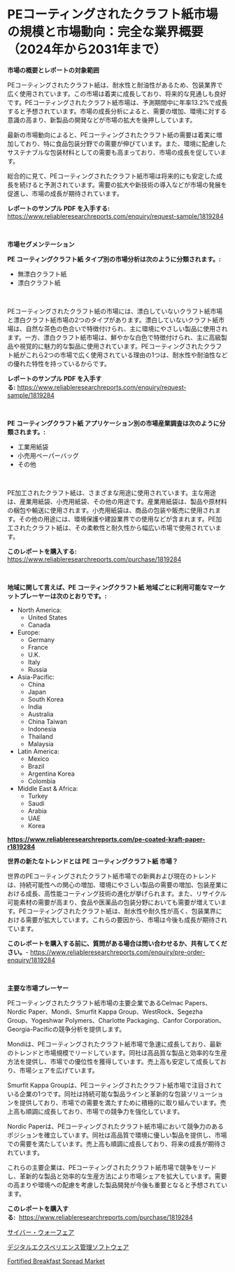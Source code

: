 <p><h1>PEコーティングされたクラフト紙市場の規模と市場動向：完全な業界概要（2024年から2031年まで）</h1></p><p><strong>市場の概要とレポートの対象範囲</strong></p>
<p><p>PEコーティングされたクラフト紙は、耐水性と耐油性があるため、包装業界で広く使用されています。この市場は着実に成長しており、将来的な見通しも良好です。PEコーティングされたクラフト紙市場は、予測期間中に年率13.2%で成長すると予想されています。市場の成長分析によると、需要の増加、環境に対する意識の高まり、新製品の開発などが市場の拡大を後押ししています。</p><p>最新の市場動向によると、PEコーティングされたクラフト紙の需要は着実に増加しており、特に食品包装分野での需要が伸びています。また、環境に配慮したサステナブルな包装材料としての需要も高まっており、市場の成長を促しています。</p><p>総合的に見て、PEコーティングされたクラフト紙市場は将来的にも安定した成長を続けると予測されています。需要の拡大や新技術の導入などが市場の発展を促進し、市場の成長が期待されています。</p></p>
<p><strong>レポートのサンプル PDF を入手する:</strong> <a href="https://www.reliableresearchreports.com/enquiry/request-sample/1819284">https://www.reliableresearchreports.com/enquiry/request-sample/1819284</a></p>
<p>&nbsp;</p>
<p><strong>市場セグメンテーション</strong></p>
<p><strong>PE コーティングクラフト紙 タイプ別の市場分析は次のように分類されます。:</strong></p>
<p><ul><li>無漂白クラフト紙</li><li>漂白クラフト紙</li></ul></p>
<p>&nbsp;</p>
<p><p>PEコーティングされたクラフト紙の市場には、漂白していないクラフト紙市場と漂白クラフト紙市場の2つのタイプがあります。漂白していないクラフト紙市場は、自然な茶色の色合いで特徴付けられ、主に環境にやさしい製品に使用されます。一方、漂白クラフト紙市場は、鮮やかな白色で特徴付けられ、主に高級製品や視覚的に魅力的な製品に使用されています。PEコーティングされたクラフト紙がこれら2つの市場で広く使用されている理由の1つは、耐水性や耐油性などの優れた特性を持っているからです。</p></p>
<p><strong>レポートのサンプル PDF を入手する:</strong>&nbsp;<a href="https://www.reliableresearchreports.com/enquiry/request-sample/1819284">https://www.reliableresearchreports.com/enquiry/request-sample/1819284</a></p>
<p>&nbsp;</p>
<p><strong> PE コーティングクラフト紙 アプリケーション別の市場産業調査は次のように分類されます。:</strong></p>
<p><ul><li>工業用紙袋</li><li>小売用ペーパーバッグ</li><li>その他</li></ul></p>
<p>&nbsp;</p>
<p><p>PE加工されたクラフト紙は、さまざまな用途に使用されています。主な用途は、産業用紙袋、小売用紙袋、その他の用途です。産業用紙袋は、製品や原材料の梱包や輸送に使用されます。小売用紙袋は、商品の包装や販売に使用されます。その他の用途には、環境保護や建設業界での使用などが含まれます。PE加工されたクラフト紙は、その柔軟性と耐久性から幅広い市場で使用されています。</p></p>
<p><strong>このレポートを購入する:</strong>&nbsp; <a href="https://www.reliableresearchreports.com/purchase/1819284">https://www.reliableresearchreports.com/purchase/1819284</a></p>
<p>&nbsp;</p>
<p><strong>地域に関して言えば、PE コーティングクラフト紙 地域ごとに利用可能なマーケットプレーヤーは次のとおりです。:</strong></p>
<p><ul>
    <li>
        North America:
        <ul>
            <li>United States</li>
            <li>Canada</li>
        </ul>
    </li>
    <li>
        Europe:
        <ul>
            <li>Germany</li>
            <li>France</li>
            <li>U.K.</li>
            <li>Italy</li>
            <li>Russia</li>
        </ul>
    </li>
    <li>
        Asia-Pacific:
        <ul>
            <li>China</li>
            <li>Japan</li>
            <li>South Korea</li>
            <li>India</li>
            <li>Australia</li>
            <li>China Taiwan</li>
            <li>Indonesia</li>
            <li>Thailand</li>
            <li>Malaysia</li>
        </ul>
    </li>
    <li>
        Latin America:
        <ul>
            <li>Mexico</li>
            <li>Brazil</li>
            <li>Argentina Korea</li>
            <li>Colombia</li>
        </ul>
    </li>
    <li>
        Middle East & Africa:
        <ul>
            <li>Turkey</li>
            <li>Saudi</li>
            <li>Arabia</li>
            <li>UAE</li>
            <li>Korea</li>
        </ul>
    </li>
    </ul></p>
<p><strong><a href="https://www.reliableresearchreports.com/pe-coated-kraft-paper-r1819284">https://www.reliableresearchreports.com/pe-coated-kraft-paper-r1819284</a></strong>&nbsp;</p>
<p><strong>世界の新たなトレンドとは PE コーティングクラフト紙 市場？</strong></p>
<p><p>世界のPEコーティングされたクラフト紙市場での新興および現在のトレンドは、持続可能性への関心の増加、環境にやさしい製品の需要の増加、包装産業における成長、高性能コーティング技術の進化が挙げられます。また、リサイクル可能素材の需要が高まり、食品や医薬品の包装分野においても需要が増えています。PEコーティングされたクラフト紙は、耐水性や耐久性が高く、包装業界における需要が拡大しています。これらの要因から、市場は今後も成長が期待されています。</p></p>
<p><strong>このレポートを購入する前に、質問がある場合は問い合わせるか、共有してください。</strong>- <a href="https://www.reliableresearchreports.com/enquiry/pre-order-enquiry/1819284">https://www.reliableresearchreports.com/enquiry/pre-order-enquiry/1819284</a></p>
<p>&nbsp;</p>
<p><strong>主要な市場プレーヤー</strong></p>
<p><p>PEコーティングされたクラフト紙市場の主要企業であるCelmac Papers、Nordic Paper、Mondi、Smurfit Kappa Group、WestRock、Segezha Group、Yogeshwar Polymers、Charlotte Packaging、Canfor Corporation、Georgia-Pacificの競争分析を提供します。</p><p>Mondiは、PEコーティングされたクラフト紙市場で急速に成長しており、最新のトレンドと市場規模でリードしています。同社は高品質な製品と効率的な生産方法を提供し、市場での優位性を獲得しています。売上高も安定して成長しており、市場シェアを広げています。</p><p>Smurfit Kappa Groupは、PEコーティングされたクラフト紙市場で注目されている企業の1つです。同社は持続可能な製品ラインと革新的な包装ソリューションを提供しており、市場での需要を満たすために積極的に取り組んでいます。売上高も順調に成長しており、市場での競争力を強化しています。</p><p>Nordic Paperは、PEコーティングされたクラフト紙市場において競争力のあるポジションを確立しています。同社は高品質で環境に優しい製品を提供し、市場での需要を満たしています。売上高も順調に成長しており、将来の成長が期待されています。</p><p>これらの主要企業は、PEコーティングされたクラフト紙市場で競争をリードし、革新的な製品と効率的な生産方法により市場シェアを拡大しています。需要の高まりや環境への配慮を考慮した製品開発が今後も重要となると予想されています。</p></p>
<p><strong>このレポートを購入する:</strong>&nbsp;&nbsp;<a href="https://www.reliableresearchreports.com/purchase/1819284">https://www.reliableresearchreports.com/purchase/1819284</a></p>
<p><p><a href="https://medium.com/@chelsealowe1964/%E3%82%B5%E3%82%A4%E3%83%90%E3%83%BC%E6%88%A6%E4%BA%89%E3%81%AE%E5%B8%82%E5%A0%B4%E3%82%B7%E3%82%A7%E3%82%A2%E3%81%AE%E9%80%B2%E5%8C%96%E3%81%A8%E5%B8%82%E5%A0%B4%E6%88%90%E9%95%B7%E3%83%88%E3%83%AC%E3%83%B3%E3%83%892024-2031-870b9139980a">サイバー・ウォーフェア</a></p><p><a href="https://medium.com/@amal.rattrout/%E3%83%87%E3%82%B8%E3%82%BF%E3%83%AB%E3%82%A8%E3%82%AF%E3%82%B9%E3%83%9A%E3%83%AA%E3%82%A8%E3%83%B3%E3%82%B9%E7%AE%A1%E7%90%86%E3%82%BD%E3%83%95%E3%83%88%E3%82%A6%E3%82%A7%E3%82%A2%E5%B8%82%E5%A0%B4%E3%83%AC%E3%83%9D%E3%83%BC%E3%83%88%E3%81%AF-%E3%81%93%E3%81%AE%E5%B8%82%E5%A0%B4%E3%81%AE%E6%9C%80%E6%96%B0%E3%81%AE%E3%83%88%E3%83%AC%E3%83%B3%E3%83%89%E3%81%A8%E6%88%90%E9%95%B7%E3%81%AE%E6%A9%9F%E4%BC%9A%E3%82%92%E6%98%8E%E3%82%89%E3%81%8B%E3%81%AB%E3%81%97%E3%81%BE%E3%81%99-6e2400fdde66">デジタルエクスペリエンス管理ソフトウェア</a></p><p><a href="https://cedar-agate-3da.notion.site/Fortified-Breakfast-Spread-Market-Trends-and-Market-Analysis-forecasted-for-period-2024-2031-a35f957948404c96993bb936a6f1fbdd">Fortified Breakfast Spread Market</a></p></p>